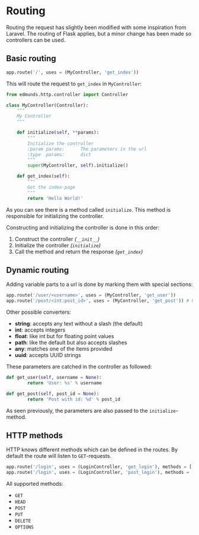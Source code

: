 
# Routing

Routing the request has slightly been modified with some inspiration from Laravel. The routing of Flask applies, but a minor change has been made so controllers can be used.


## Basic routing

```python
app.route('/', uses = (MyController, 'get_index'))
```
This will route the request to `get_index` in `MyController`:
```python
from edmunds.http.controller import Controller

class MyController(Controller):
    """
    My Controller
    """

    def initialize(self, **params):
        """
        Initialize the controller
        :param params:      The parameters in the url
        :type  params:      dict
        """
        super(MyController, self).initialize()

    def get_index(self):
        """
        Get the index-page
        """
        return 'Hello World!'

```
As you can see there is a method called `initialize`. This method is responsible for initializing the controller.

Constructing and initializing the controller is done in this order:

1. Construct the controller *(`__init__`)*
2. Initialize the controller *(`initialize`)*
3. Call the method and return the response *(`get_index`)*


## Dynamic routing

Adding variable parts to a url is done by marking them with special sections:
```python
app.route('/user/<username>', uses = (MyController, 'get_user'))
app.route('/post/<int:post_id>', uses = (MyController, 'get_post')) # Using converters
```
Other possible converters:
- **string**: accepts any text without a slash (the default)
- **int**: accepts integers
- **float**: like int but for floating point values
- **path**: like the default but also accepts slashes
- **any**: matches one of the items provided
- **uuid**: accepts UUID strings

These parameters are catched in the controller as followed:
```python
def get_user(self, username = None):
        return 'User: %s' % username

def get_post(self, post_id = None):
        return 'Post with id: %d' % post_id
```

As seen previously, the parameters are also passed to the `initialize`-method.


## HTTP methods

HTTP knows different methods which can be defined in the routes. By default the route will listen to `GET`-requests.
```python
app.route('/login', uses = (LoginController, 'get_login'), methods = ['GET'])
app.route('/login', uses = (LoginController, 'post_login'), methods = ['POST'])
```
All supported methods:
- `GET`
- `HEAD`
- `POST`
- `PUT`
- `DELETE`
- `OPTIONS`
